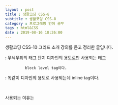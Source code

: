 ```yaml
---
layout : post
title : 생활코딩 CSS-8
subtitle : 생활코딩 CSS-8
category : 프로그래밍 언어 공부
tags : html&CSS
date : 2019-08-16 18:26:00
---
```


생활코딩 CSS-10 그리드 소개 강의를 듣고 정리한 글입니다.


<div> : 무색무취의 태그 단지 디자인의 용도로만 사용되는 태그

             block level tag이다.

<span> : 똑같이 디자인의 용도로 사용되는데 inline tag이다.

​

사용되는 이유는 <style> 태그를 넣을 때 태그 선택자를 골라야 되는데 그때 아무런 태그가 없는 글자들을 선택하고 싶을 때 <div>를 사용하는 것 같다. (내 생각)

​

그리드의 본질



box level element 들을 나열하면 줄이 자동적으로 바뀐다.

두 box level element를 하나의 box로 넣는 것? 아직까지는 모르겠다.

​

사용법

일단 그리드로 묶을 몇 그룹을 부모 자식 태그로 전부 다 div로 묶는다.

그리고 부모 div 태그의 class를 주자 여기선 gird로 주겠다.

<style> 태그에 이렇게 써넣자.

\#grid{

   display : grid  ( grid로 display 하자)

   grid-templete-columns: 150px  1fr  ( grid 각각의 크기를 조절해주자)

(예를 들어 grid-templete-columns : 1fr 2fr이라고 하면 두 박스의 비율이 1:2가 됨)

​
